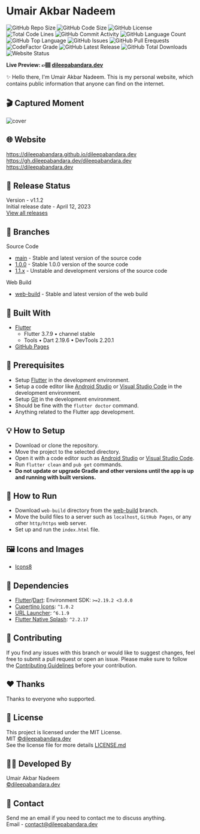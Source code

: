 # Umair Akbar Nadeem

![GitHub Repo Size](https://img.shields.io/github/repo-size/dileepabandara/dileepabandara.dev?color=d62936&label=Repo%20Size&style=flat-square)
![GitHub Code Size](https://img.shields.io/github/languages/code-size/dileepabandara/dileepabandara.dev?color=e6a400&label=Code%20Size&style=flat-square)
![GitHub License](https://img.shields.io/github/license/dileepabandara/dileepabandara.dev?color=eb7005&label=License&style=flat-square)
![Total Code Lines](https://img.shields.io/tokei/lines/github/dileepabandara/dileepabandara.dev?color=805b3c&label=Total%20Code%20Lines&style=flat-square)
![GitHub Commit Activity](https://img.shields.io/github/commit-activity/m/dileepabandara/dileepabandara.dev?color=138a3d&label=Commit%20Activity&style=flat-square)
![GitHub Language Count](https://img.shields.io/github/languages/count/dileepabandara/dileepabandara.dev?color=1f77b4&label=Total%20Languages&style=flat-square)
![GitHub Top Language](https://img.shields.io/github/languages/top/dileepabandara/dileepabandara.dev?color=7f0c7f&style=flat-square)
![GitHub Issues](https://img.shields.io/github/issues/dileepabandara/dileepabandara.dev?color=098f76&label=GitHub%20Issues&style=flat-square)
![GitHub Pull Erequests](https://img.shields.io/github/issues-pr/dileepabandara/dileepabandara.dev?color=2c324f&label=GitHub%20Pull%20Requests&style=flat-square)
![CodeFactor Grade](https://img.shields.io/codefactor/grade/github/dileepabandara/dileepabandara.dev?color=0c22ed&label=CodeFactor%20Grade&style=flat-square)
![GitHub Latest Release](https://img.shields.io/github/v/release/dileepabandara/dileepabandara.dev?color=f5426f&label=Latest%20Release&style=flat-square)
![GitHub Total Downloads](https://img.shields.io/github/downloads/dileepabandara/dileepabandara.dev/total?color=4a2600&label=Total%20Downloads&style=flat-square)
![Website Status](https://img.shields.io/website?down_message=Down%20%26%20Offline&label=Website%20Status&up_message=Up%20%26%20Online&url=https%3A%2F%2Fdileepabandara.dev)

**Live Preview: 👉🏽 [dileepabandara.dev](https://dileepabandara.dev)**

✨ Hello there, I'm Umair Akbar Nadeem. This is my personal website, which contains public information that anyone can find on the internet.

## 🎬 Captured Moment

![cover](https://user-images.githubusercontent.com/80202913/231434564-ce1b5761-3f5e-4c85-8593-87bda5a79d62.gif)

## 🌐 Website

<https://dileepabandara.github.io/dileepabandara.dev>  
<https://gh.dileepabandara.dev/dileepabandara.dev>  
<https://dileepabandara.dev>

## 🎉 Release Status

Version - v1.1.2  
Initial release date - April 12, 2023  
[View all releases](https://github.com/dileepabandara/dileepabandara.dev/releases)

## 🍃 Branches

Source Code

- [main](https://github.com/dileepabandara/dileepabandara.dev/tree/main) - Stable and latest version of the source code
- [1.0.0](https://github.com/dileepabandara/dileepabandara.dev/tree/1.0.0) - Stable 1.0.0 version of the source code
- [1.1.x](https://github.com/dileepabandara/dileepabandara.dev/tree/1.1.x) - Unstable and development versions of the source code

Web Build

- [web-build](https://github.com/dileepabandara/dileepabandara.dev/tree/web-build) - Stable and latest version of the web build

## 💙 Built With

- [Flutter](https://flutter.dev)
  - Flutter 3.7.9 • channel stable
  - Tools • Dart 2.19.6 • DevTools 2.20.1
- [GitHub Pages](https://pages.github.com)

## 📌 Prerequisites

- Setup [Flutter](https://flutter.dev) in the development environment.
- Setup a code editor like [Android Studio](https://developer.android.com/studio) or [Visual Studio Code](https://code.visualstudio.com) in the development environment.
- Setup [Git](https://git-scm.com) in the development environment.
- Should be fine with the `flutter doctor` command.
- Anything related to the Flutter app development.

## 💡 How to Setup

- Download or clone the repository.
- Move the project to the selected directory.
- Open it with a code editor such as [Android Studio](https://developer.android.com/studio) or [Visual Studio Code](https://code.visualstudio.com).
- Run `flutter clean` and `pub get` commands.
- **Do not update or upgrade Gradle and other versions until the app is up and running with built versions.**

## 🚀 How to Run

- Download `web-build` directory from the [web-build](https://github.com/dileepabandara/dileepabandara.dev/tree/web-build) branch.
- Move the build files to a server such as `localhost`, `GitHub Pages`, or any other `http/https` web server.
- Set up and run the `index.html` file.

## 🖼️ Icons and Images

- [Icons8](https://icons8.com)

## 💎 Dependencies

- [Flutter](https://flutter.dev)/[Dart](https://dart.dev): Environment SDK: `>=2.19.2 <3.0.0`
- [Cupertino Icons](https://pub.dev/packages/cupertino_icons): `^1.0.2`
- [URL Launcher](https://pub.dev/packages/url_launcher): `^6.1.9`
- [Flutter Native Splash](https://pub.dev/packages/flutter_native_splash): `^2.2.17`

## 💙 Contributing

If you find any issues with this branch or would like to suggest changes, feel free to submit a pull request or open an issue. Please make sure to follow the [Contributing Guidelines](https://github.com/dileepabandara/dileepabandara.dev/blob/main/CONTRIBUTING.md) before your contribution.

## ❤️ Thanks

Thanks to everyone who supported.

## 📜 License

This project is licensed under the MIT License.  
MIT [©dileepabandara.dev](https://dileepabandara.dev)  
See the license file for more
details [LICENSE.md](https://github.com/dileepabandara/dileepabandara.dev/blob/main/LICENSE)

## 👨‍💻 Developed By

Umair Akbar Nadeem  
[©dileepabandara.dev](https://dileepabandara.dev)

## 💬 Contact

Send me an email if you need to contact me to discuss anything.  
Email - <contact@dileepabandara.dev>
